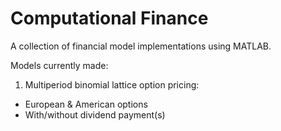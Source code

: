 # Computational Finance

A collection of financial model implementations using MATLAB.

Models currently made:

1. Multiperiod binomial lattice option pricing:
  * European & American options
  * With/without dividend payment(s)

